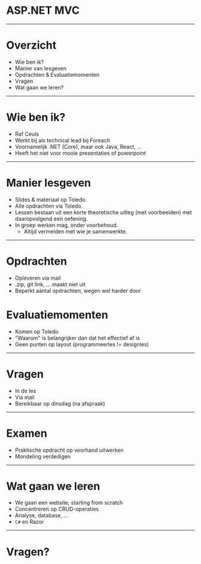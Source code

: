 # ASP.NET MVC
---
# Overzicht
- Wie ben ik?
- Manier van lesgeven
- Opdrachten & Evaluatiemomenten
- Vragen
- Wat gaan we leren?
---
# Wie ben ik?
- Raf Ceuls
- Werkt bij als technical lead bij Foreach
- Voornamelijk .NET (Core), maar ook Java, React, ...
- Heeft het niet voor mooie presentaties of powerpoint
---
# Manier lesgeven
- Slides & materiaal op Toledo.
- Alle opdrachten via Toledo.
- Lessen bestaan uit een korte theoretische uitleg (met voorbeelden) met daaropvolgend een oefening.
- In groep werken mag, onder voorbehoud.
    - Altijd vermelden met wie je samenwerkte.
---
# Opdrachten
- Opleveren via mail
- .zip, git link, ... maakt niet uit
- Beperkt aantal opdrachten, wegen wel harder door
# Evaluatiemomenten
- Komen op Toledo
- "Waarom" is belangrijker dan dat het effectief af is
- Geen punten op layout (programmeerles != designles)
---
# Vragen
- In de les
- Via mail
- Bereikbaar op dinsdag (na afspraak)
---
# Examen
- Praktische opdracht op voorhand uitwerken
- Mondeling verdedigen
---
# Wat gaan we leren
- We gaan een website, starting from scratch
- Concentreren op CRUD-operaties
- Analyse, database, ...
- `C#` en Razor
---
# Vragen?